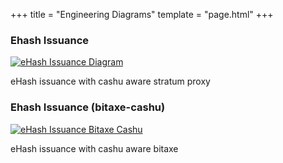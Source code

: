 +++
title = "Engineering Diagrams"
template = "page.html"
+++

<div class="diagrams-grid">

<div class="diagram-entry">
  <h3 class="diagram-title">Ehash Issuance</h3>
  <a href="/images/diagrams/ehash-issuance-v2.svg">
    <img src="/images/diagrams/thumbs/ehash-issuance-v2-thumb.jpg" alt="eHash Issuance Diagram" class="diagram-thumb diagram-link" />
  </a>
  <p class="diagram-desc">eHash issuance with cashu aware stratum proxy</p>
</div>

<div class="diagram-entry">
  <h3 class="diagram-title">Ehash Issuance (bitaxe-cashu)</h3>
  <a href="/images/diagrams/ehash-issuance-v2-bitaxe-cashu.svg">
    <img src="/images/diagrams/thumbs/ehash-issuance-v2-bitaxe-cashu-thumb.jpg" alt="eHash Issuance Bitaxe Cashu" class="diagram-thumb diagram-link" />
  </a>
  <p class="diagram-desc">eHash issuance with cashu aware bitaxe</p>
</div>

</div>
